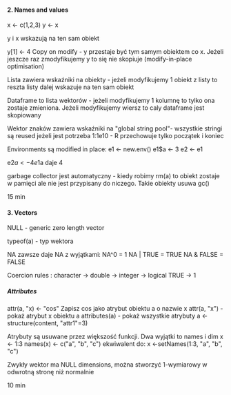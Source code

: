 #### 2. Names and values

x <- c(1,2,3)
y <- x

y i x wskazują na ten sam obiekt

y[1] <- 4
Copy on modify - y przestaje być tym samym obiektem co x. Jeżeli jeszcze raz zmodyfikujemy y to się nie skopiuje (modify-in-place optimisation)

Lista zawiera wskaźniki na obiekty - jeżeli modyfikujemy 1 obiekt z listy to reszta listy dalej wskazuje na ten sam obiekt

Dataframe to lista wektorów - jeżeli modyfikujemy 1 kolumnę to tylko ona zostaje zmieniona. Jeżeli modyfikujemy wiersz to caly dataframe jest skopiowany

Wektor znaków zawiera wskaźniki na "global string pool"- wszystkie stringi są reused jeżeli jest potrzeba
1:1e10 - R przechowuje tylko początek i koniec

Environments są modified in place:
e1 <- new.env()
e1$a <- 3
e2 <- e1

e2$a <- 4
e1$a daje 4

garbage collector jest automatyczny - kiedy robimy rm(a) to obiekt zostaje w pamięci ale nie jest przypisany do niczego. Takie obiekty usuwa gc()


15 min

#### 3. Vectors

NULL - generic zero length vector

typeof(a) - typ wektora

NA zawsze daje NA z wyjątkami:
NA^0 = 1
NA | TRUE = TRUE
NA & FALSE = FALSE

Coercion rules :
character → double → integer → logical
TRUE -> 1

##### Attributes


attr(a, "x) <- "cos" Zapisz cos jako atrybut obiektu a o nazwie x
attr(a, "x") - pokaż atrybut x obiektu a 
attributes(a) - pokaż wszystkie atrybuty 
a <- structure(content, "attr1"=3)

Atrybuty są usuwane przez większość funkcji. Dwa wyjątki to names i dim
x <- 1:3
names(x) <- c("a", "b", "c")
ekwiwalent do:
x <-setNames(1:3, "a", "b", "c")

Zwykły wektor ma NULL dimensions, można stworzyć 1-wymiarowy w odwrotną stronę niż normalnie

10 min

